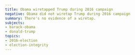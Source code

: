 ```yaml
---
title: Obama wiretapped Trump during 2016 campaign
negative: Obama did not wiretap Trump during 2016 campaign
summary: There's no evidence of a wiretap.
subjects:
- barack-obama
- donald-trump
topics:
- 2016-election
- election-integrity
---
```


